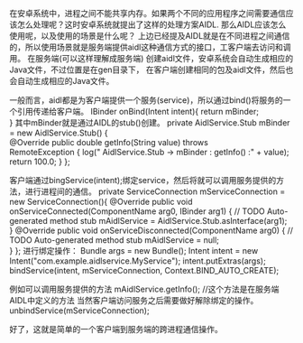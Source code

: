 在安卓系统中，进程之间不能共享内存。如果两个不同的应用程序之间需要通信应该怎么处理呢？这时安卓系统就提出了这样的处理方案AIDL.
那么AIDL应该怎么使用呢，以及使用的场景是什么呢？
上边已经提及AIDL就是在不同进程之间通信的，所以使用场景就是服务端提供aidl这种通信方式的接口，工客户端去访问和调用。
 在服务端(可以这样理解成服务端) 创建aidl文件，安卓系统会自动生成相应的Java文件，不过位置是在gen目录下，
 在客户端创建相同的包及aidl文件，然后也会自动生成相应的Java文件。

一般而言，aidl都是为客户端提供一个服务(service)，所以通过bind()将服务的一个引用传递给客户端。
  IBinder onBind(Intent intent){
    return mBinder;  
   }
其中mBinder就是通过AIDL的stub()创建。
 private AidlService.Stub mBinder = new AidlService.Stub() {        
        @Override
        public double getInfo(String value) throws    
                                                RemoteException {
            log(" AidlService.Stub  -> mBinder : getInfo() :" + value);
            return 100.0;
        }
    };  
 
客户端通过bingService(intent);绑定service，然后将就可以调用服务提供的方法，进行进程间的通信。
    private ServiceConnection mServiceConnection = new ServiceConnection(){
    @Override
    public void onServiceConnected(ComponentName arg0, IBinder arg1) {
        // TODO Auto-generated method stub
        mAidlService = AidlService.Stub.asInterface(arg1);     
    } 
    @Override
    public void onServiceDisconnected(ComponentName arg0) {
        // TODO Auto-generated method stub
       mAidlService = null;          
    }
   }; 
进行绑定操作：
       Bundle args = new Bundle();
       Intent intent = new Intent("com.example.aidlservice.MyService");
       intent.putExtras(args);
       bindService(intent, mServiceConnection, Context.BIND_AUTO_CREATE);
  
例如可以调用服务提供的方法
  mAidlService.getInfo();  //这个方法是在服务端AIDL中定义的方法
 当然客户端访问服务之后需要做好解除绑定的操作。
   unbindService(mServiceConnection);

好了，这就是简单的一个客户端到服务端的跨进程通信操作。
   